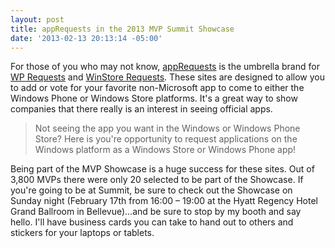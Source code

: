```yaml
---
layout: post
title: appRequests in the 2013 MVP Summit Showcase
date: '2013-02-13 20:13:14 -05:00'
---
```


For those of you who may not know, [appRequests](http://apprequests.azurewebsites.net/) is the umbrella brand for [WP Requests](http://wprequests.uservoice.com/) and [WinStore Requests](http://winstorerequests.uservoice.com/). These sites are designed to allow you to add or vote for your favorite non-Microsoft app to come to either the Windows Phone or Windows Store platforms. It's a great way to show companies that there really is an interest in seeing official apps.

> Not seeing the app you want in the Windows or Windows Phone Store? Here is you're opportunity to request applications on the Windows platform as a Windows Store or Windows Phone app!

Being part of the MVP Showcase is a huge success for these sites. Out of 3,800 MVPs there were only 20 selected to be part of the Showcase. If you're going to be at Summit, be sure to check out the Showcase on Sunday night (February 17th from 16:00 – 19:00 at the Hyatt Regency Hotel Grand Ballroom in Bellevue)...and be sure to stop by my booth and say hello. I'll have business cards you can take to hand out to others and stickers for your laptops or tablets.
